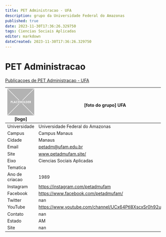 ```yaml
---
title: PET Administracao - UFA
description: grupo da Universidade Federal do Amazonas
published: true
date: 2023-11-30T17:36:26.329750
tags: Ciencias Sociais Aplicadas
editor: markdown
dateCreated: 2023-11-30T17:36:26.329750
---
```


# PET Administracao

[Publicacoes de PET Administracao - UFA](/atividade/173PETAdministracaoUFA/feed.md)

| ![placeholder.png](/placeholder.png) [logo] | [foto do grupo] UFA         |
| ------------------------------------------- | ------------------------------------------------- |
| Universidade                                | Universidade Federal do Amazonas      |
| Campus                                      | Campus Manaus            |
| Cidade                                      | Manaus             |
| Email                                       | petadm@ufam.edu.br             |
| Site                                        | www.petadmufam.site/              |
| Eixo                                        | Ciencias Sociais Aplicadas              |
| Tematica                                    |           |
| Ano de criacao                              | 1989        |
| Instagram                                   | https://instagram.com/petadmufam         |
| Facebook                                    | https://www.facebook.com/petadmufam/          |
| Twitter                                     | nan           |
| YouTube                                     | https://www.youtube.com/channel/UCx64PtI8XscxSr0h92uV2iw           |
| Contato                                     | nan         |
| Estado                                      |  AM            |
| Site                                        | nan |

